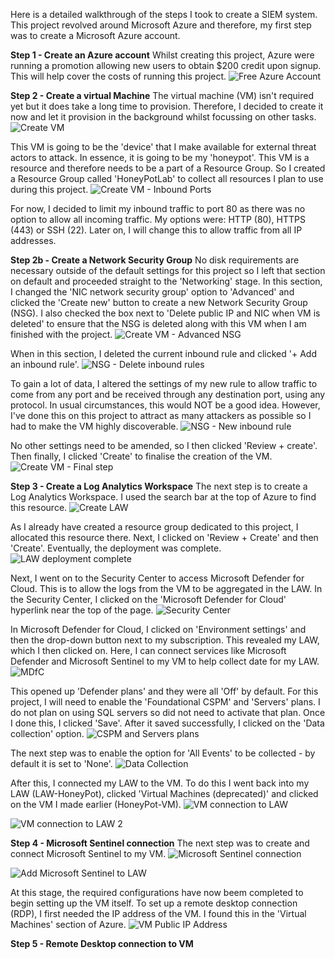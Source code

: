 Here is a detailed walkthrough of the steps I took to create a SIEM system. This project revolved around Microsoft Azure and therefore, my first step was to create a Microsoft Azure account. 

**Step 1 - Create an Azure account**
Whilst creating this project, Azure were running a promotion allowing new users to obtain $200 credit upon signup. This will help cover the costs of running this project.
![Free Azure Account](https://github.com/FahmiBahri/SIEMAzureProject/assets/151456646/4db3a1ed-f249-4a63-b919-252580198b80)



**Step 2 - Create a virtual Machine**
The virtual machine (VM) isn't required yet but it does take a long time to provision. Therefore, I decided to create it now and let it provision in the background whilst focussing on other tasks.
![Create VM](https://github.com/FahmiBahri/SIEMAzureProject/assets/151456646/045f092e-0b29-4473-bab9-28c23209b8ad)



This VM is going to be the 'device' that I make available for external threat actors to attack. In essence, it is going to be my 'honeypot'. This VM is a resource and therefore needs to be a part of a Resource Group. So I created a Resource Group called 'HoneyPotLab' to collect all resources I plan to use during this project. 
![Create VM - Inbound Ports](https://github.com/FahmiBahri/SIEMAzureProject/assets/151456646/283d3c14-92dd-4209-8fb7-1e4934efd392)



For now, I decided to limit my inbound traffic to port 80 as there was no option to allow all incoming traffic. My options were: HTTP (80), HTTPS (443) or SSH (22). Later on, I will change this to allow traffic from all IP addresses.



**Step 2b - Create a Network Security Group**
No disk requirements are necessary outside of the default settings for this project so I left that section on default and proceeded straight to the 'Networking' stage. In this section, I changed the 'NIC network security group' option to 'Advanced' and clicked the 'Create new' button to create a new Network Security Group (NSG). I also checked the box next to 'Delete public IP and NIC when VM is deleted' to ensure that the NSG is deleted along with this VM when I am finished with the project.
![Create VM - Advanced NSG](https://github.com/FahmiBahri/SIEMAzureProject/assets/151456646/8801c33d-03aa-4280-94ca-75f0632e62de)



When in this section, I deleted the current inbound rule and clicked '+ Add an inbound rule'.
![NSG - Delete inbound rules](https://github.com/FahmiBahri/SIEMAzureProject/assets/151456646/d2ffa318-9227-4887-9415-466be56fd2fb)



To gain a lot of data, I altered the settings of my new rule to allow traffic to come from any port and be received through any destination port, using any protocol. In usual circumstances, this would NOT be a good idea. However, I've done this on this project to attract as many attackers as possible so I had to make the VM highly discoverable.
![NSG - New inbound rule](https://github.com/FahmiBahri/SIEMAzureProject/assets/151456646/6eeefb95-b833-4d40-b9f3-8f985f42c0b8)



No other settings need to be amended, so I then clicked 'Review + create'. Then finally, I clicked 'Create' to finalise the creation of the VM.
![Create VM - Final step](https://github.com/FahmiBahri/SIEMAzureProject/assets/151456646/ec01417a-9caf-4f30-b5a0-cec0431bd04e)



**Step 3 - Create a Log Analytics Workspace**
The next step is to create a Log Analytics Workspace. I used the search bar at the top of Azure to find this resource.
![Create LAW](https://github.com/FahmiBahri/SIEMAzureProject/assets/151456646/d3f30770-7d18-4a5e-a935-91100cc3ba25)



As I already have created a resource group dedicated to this project, I allocated this resource there. Next, I clicked on 'Review + Create' and then 'Create'. Eventually, the deployment was complete.
![LAW deployment complete](https://github.com/FahmiBahri/SIEMAzureProject/assets/151456646/7e128f48-37b8-4a5a-8b75-846b41703a68)



Next, I went on to the Security Center to access Microsoft Defender for Cloud. This is to allow the logs from the VM to be aggregated in the LAW. In the Security Center, I clicked on the 'Microsoft Defender for Cloud' hyperlink near the top of the page.
![Security Center](https://github.com/FahmiBahri/SIEMAzureProject/assets/151456646/03b6996c-a0bb-481a-a440-d05f9a7878e9)




In Microsoft Defender for Cloud, I clicked on 'Environment settings' and then the drop-down button next to my subscription. This revealed my LAW, which I then clicked on. Here, I can connect services like Microsoft Defender and Microsoft Sentinel to my VM to help collect date for my LAW.
![MDfC](https://github.com/FahmiBahri/SIEMAzureProject/assets/151456646/b2851fc5-0108-44cc-9f5c-4d6ffcf2a1de)



This opened up 'Defender plans' and they were all 'Off' by default. For this project, I will need to enable the 'Foundational CSPM' and 'Servers' plans. I do not plan on using SQL servers so did not need to activate that plan. Once I done this, I clicked 'Save'. After it saved successfully, I clicked on the 'Data collection' option.
![CSPM and Servers plans](https://github.com/FahmiBahri/SIEMAzureProject/assets/151456646/2daa298c-ac16-4a37-ac59-e45a4c36f5d5)



The next step was to enable the option for 'All Events' to be collected - by default it is set to 'None'.
![Data Collection](https://github.com/FahmiBahri/SIEMAzureProject/assets/151456646/c7205379-ad63-46d6-8fb5-50dbaac63a8f)




After this, I connected my LAW to the VM. To do this I went back into my LAW (LAW-HoneyPot), clicked 'Virtual Machines (deprecated)' and clicked on the VM I made earlier (HoneyPot-VM).
![VM connection to LAW](https://github.com/FahmiBahri/SIEMAzureProject/assets/151456646/bc289f69-4c2e-4124-b51c-82a16196045f)

![VM connection to LAW 2](https://github.com/FahmiBahri/SIEMAzureProject/assets/151456646/1fc058b4-1da9-4be5-9bde-1ce695044506)




**Step 4 - Microsoft Sentinel connection**
The next step was to create and connect Microsoft Sentinel to my VM.
![Microsoft Sentinel connection](https://github.com/FahmiBahri/SIEMAzureProject/assets/151456646/27bc7f02-44f8-47a2-85d1-6463527db40b)

![Add Microsoft Sentinel to LAW](https://github.com/FahmiBahri/SIEMAzureProject/assets/151456646/301cd774-c224-48c7-9dfc-a3e69a6bafc5)



At this stage, the required configurations have now beem completed to begin setting up the VM itself. To set up a remote desktop connection (RDP), I first needed the IP address of the VM. I found this in the 'Virtual Machines' section of Azure. 
![VM Public IP Address](https://github.com/FahmiBahri/SIEMAzureProject/assets/151456646/66d51116-85bc-4edc-9910-47c7be699500)



**Step 5 - Remote Desktop connection to VM**

